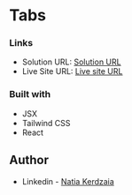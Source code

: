 # Tabs

### Links

- Solution URL: [Solution URL](https://github.com/natiaker/tabs.git)
- Live Site URL: [Live site URL](https://natiaker.github.io/tabs/)

### Built with

- JSX
- Tailwind CSS
- React

## Author

- Linkedin - [Natia Kerdzaia](linkedin.com/in/natiaker/)
